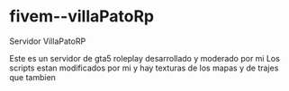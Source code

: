 # fivem--villaPatoRp
Servidor VillaPatoRP

Este es un servidor de gta5 roleplay desarrollado y moderado por mi Los scripts estan modificados por mi y hay texturas de los mapas y de trajes que tambien 
